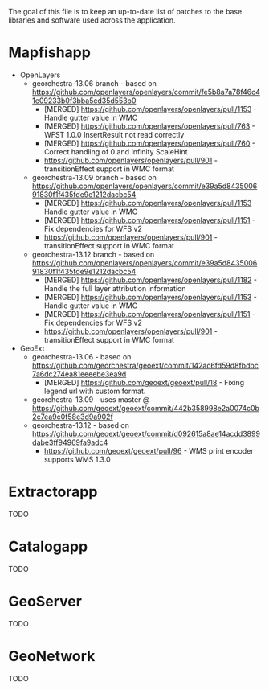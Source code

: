 The goal of this file is to keep an up-to-date list of patches to the base libraries and software used across the application.

Mapfishapp
==========

* OpenLayers
    * georchestra-13.06 branch - based on https://github.com/openlayers/openlayers/commit/fe5b8a7a78f46c41e09233b0f3bba5cd35d553b0
        * [MERGED] https://github.com/openlayers/openlayers/pull/1153 - Handle gutter value in WMC
        * [MERGED] https://github.com/openlayers/openlayers/pull/763 - WFST 1.0.0 InsertResult not read correctly
        * [MERGED] https://github.com/openlayers/openlayers/pull/760 - Correct handling of 0 and Infinity ScaleHint
        * https://github.com/openlayers/openlayers/pull/901 - transitionEffect support in WMC format
    * georchestra-13.09 branch - based on https://github.com/openlayers/openlayers/commit/e39a5d843500691830f1f435fde9e1212dacbc54
        * [MERGED] https://github.com/openlayers/openlayers/pull/1153 - Handle gutter value in WMC
        * [MERGED] https://github.com/openlayers/openlayers/pull/1151 - Fix dependencies for WFS v2
        * https://github.com/openlayers/openlayers/pull/901 - transitionEffect support in WMC format
    * georchestra-13.12 branch - based on https://github.com/openlayers/openlayers/commit/e39a5d843500691830f1f435fde9e1212dacbc54
        * [MERGED] https://github.com/openlayers/openlayers/pull/1182 - Handle the full layer attribution information
        * [MERGED] https://github.com/openlayers/openlayers/pull/1153 - Handle gutter value in WMC
        * [MERGED] https://github.com/openlayers/openlayers/pull/1151 - Fix dependencies for WFS v2
        * https://github.com/openlayers/openlayers/pull/901 - transitionEffect support in WMC format
* GeoExt
    * georchestra-13.06 - based on https://github.com/georchestra/geoext/commit/142ac6fd59d8fbdbc7a6dc274ea81eeeebe3ea9d
        * [MERGED] https://github.com/geoext/geoext/pull/18 - Fixing legend url with custom format.
    * georchestra-13.09 - uses master @ https://github.com/geoext/geoext/commit/442b358998e2a0074c0b2c7ea9c0f58e3d9a902f
    * georchestra-13.12 - based on https://github.com/geoext/geoext/commit/d092615a8ae14acdd3899dabe3ff94969fa9adc4
        * https://github.com/geoext/geoext/pull/96 - WMS print encoder supports WMS 1.3.0


Extractorapp
============

TODO

Catalogapp
==========

TODO

GeoServer
=========

TODO

GeoNetwork
==========

TODO